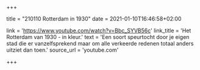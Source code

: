+++

title = "210110 Rotterdam in 1930"
date = 2021-01-10T16:46:58+02:00 

link = 'https://www.youtube.com/watch?v=Bbc_SYVB56c'
link_title = 'Het Rotterdam van 1930 - in kleur.'
text = 'Een soort speurtocht door je eigen stad die er vanzelfsprekend maar om alle verkeerde redenen totaal anders uitziet dan toen.'
source_url = 'youtube.com'

+++
